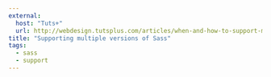 ```yaml
---
external: 
  host: "Tuts+"
  url: http://webdesign.tutsplus.com/articles/when-and-how-to-support-multiple-versions-of-sass--cms-20935
title: "Supporting multiple versions of Sass"
tags:
  - sass
  - support
---
```


